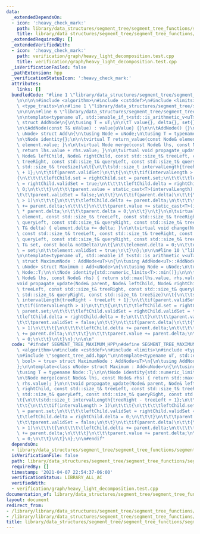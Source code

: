 ```yaml
---
data:
  _extendedDependsOn:
  - icon: ':heavy_check_mark:'
    path: library/data_structures/segment_tree/segment_tree_functions/segment_tree_add.hpp
    title: library/data_structures/segment_tree/segment_tree_functions/segment_tree_add.hpp
  _extendedRequiredBy: []
  _extendedVerifiedWith:
  - icon: ':heavy_check_mark:'
    path: verification/graph/heavy_light_decomposition.test.cpp
    title: verification/graph/heavy_light_decomposition.test.cpp
  _isVerificationFailed: false
  _pathExtension: hpp
  _verificationStatusIcon: ':heavy_check_mark:'
  attributes:
    links: []
  bundledCode: "#line 1 \"library/data_structures/segment_tree/segment_tree_functions/segment_tree_maximum.hpp\"\
    \n\n\n\n#include <algorithm>\n#include <cstddef>\n#include <limits>\n#include\
    \ <type_traits>\n\n#line 1 \"library/data_structures/segment_tree/segment_tree_functions/segment_tree_add.hpp\"\
    \n\n\n\n#line 6 \"library/data_structures/segment_tree/segment_tree_functions/segment_tree_add.hpp\"\
    \n\ntemplate<typename uT, std::enable_if_t<std::is_arithmetic_v<uT>, bool> = true>\
    \ struct AddNode\n{\n\tusing T = uT;\n\n\tT value{}, delta{}, set{};\n\tbool validSet{};\n\
    \n\tAddNode(const T& uValue) : value{uValue} {}\n\n\tAddNode() {}\n};\n\ntemplate<class\
    \ uNode> struct Add\n{\n\tusing Node = uNode;\n\tusing T = typename Node::T;\n\
    \n\tNode identity{};\n\n\tvirtual T return_value(const Node& element) { return\
    \ element.value; }\n\n\tvirtual Node merge(const Node& lhs, const Node& rhs) {\
    \ return lhs.value + rhs.value; }\n\n\tvirtual void propagate_update(Node& parent,\
    \ Node& leftChild, Node& rightChild, const std::size_t& treeLeft, const std::size_t&\
    \ treeRight, const std::size_t& queryLeft, const std::size_t& queryRight, const\
    \ std::size_t& treeSize)\n\t{\n\t\tstd::size_t intervalLength{treeRight - treeLeft\
    \ + 1};\n\t\tif(parent.validSet)\n\t\t{\n\t\t\tif(intervalLength > 1)\n\t\t\t\
    {\n\t\t\t\tleftChild.set = rightChild.set = parent.set;\n\t\t\t\tleftChild.validSet\
    \ = rightChild.validSet = true;\n\t\t\t\tleftChild.delta = rightChild.delta =\
    \ 0;\n\t\t\t}\n\t\t\tparent.value = static_cast<T>(intervalLength) * parent.set;\n\
    \t\t\tparent.validSet = false;\n\t\t}\n\t\tif(parent.delta)\n\t\t{\n\t\t\tif(intervalLength\
    \ > 1)\n\t\t\t{\n\t\t\t\tleftChild.delta += parent.delta;\n\t\t\t\trightChild.delta\
    \ += parent.delta;\n\t\t\t}\n\t\t\tparent.value += static_cast<T>(intervalLength)\
    \ * parent.delta;\n\t\t\tparent.delta = 0;\n\t\t}\n\t}\n\n\tvirtual void change(Node&\
    \ element, const std::size_t& treeLeft, const std::size_t& treeRight, const std::size_t&\
    \ queryLeft, const std::size_t& queryRight, const std::size_t& treeSize, const\
    \ T& delta) { element.delta += delta; }\n\n\tvirtual void change(Node& element,\
    \ const std::size_t& treeLeft, const std::size_t& treeRight, const std::size_t&\
    \ queryLeft, const std::size_t& queryRight, const std::size_t& treeSize, const\
    \ T& set, const bool& notDelta)\n\t{\n\t\telement.delta = 0;\n\t\telement.set\
    \ = set;\n\t\telement.validSet = true;\n\t}\n};\n\n\n#line 10 \"library/data_structures/segment_tree/segment_tree_functions/segment_tree_maximum.hpp\"\
    \n\ntemplate<typename uT, std::enable_if_t<std::is_arithmetic_v<uT>, bool> = true>\
    \ struct MaximumNode : AddNode<uT>\n{\n\tusing AddNode<uT>::AddNode;\n};\n\ntemplate<class\
    \ uNode> struct Maximum : Add<uNode>\n{\n\tusing Node = uNode;\n\tusing T = typename\
    \ Node::T;\n\n\tNode identity{std::numeric_limits<T>::min()};\n\n\tNode merge(const\
    \ Node& lhs, const Node& rhs) { return std::max(lhs.value, rhs.value); }\n\n\t\
    void propagate_update(Node& parent, Node& leftChild, Node& rightChild, const std::size_t&\
    \ treeLeft, const std::size_t& treeRight, const std::size_t& queryLeft, const\
    \ std::size_t& queryRight, const std::size_t& treeSize)\n\t{\n\t\tstd::size_t\
    \ intervalLength{treeRight - treeLeft + 1};\n\t\tif(parent.validSet)\n\t\t{\n\t\
    \t\tif(intervalLength > 1)\n\t\t\t{\n\t\t\t\tleftChild.set = rightChild.set =\
    \ parent.set;\n\t\t\t\tleftChild.validSet = rightChild.validSet = true;\n\t\t\t\
    \tleftChild.delta = rightChild.delta = 0;\n\t\t\t}\n\t\t\tparent.value = parent.set;\n\
    \t\t\tparent.validSet = false;\n\t\t}\n\t\tif(parent.delta)\n\t\t{\n\t\t\tif(intervalLength\
    \ > 1)\n\t\t\t{\n\t\t\t\tleftChild.delta += parent.delta;\n\t\t\t\trightChild.delta\
    \ += parent.delta;\n\t\t\t}\n\t\t\tparent.value += parent.delta;\n\t\t\tparent.delta\
    \ = 0;\n\t\t}\n\t}\n};\n\n\n"
  code: "#ifndef SEGMENT_TREE_MAXIMUM_HPP\n#define SEGMENT_TREE_MAXIMUM_HPP\n\n#include\
    \ <algorithm>\n#include <cstddef>\n#include <limits>\n#include <type_traits>\n\
    \n#include \"segment_tree_add.hpp\"\n\ntemplate<typename uT, std::enable_if_t<std::is_arithmetic_v<uT>,\
    \ bool> = true> struct MaximumNode : AddNode<uT>\n{\n\tusing AddNode<uT>::AddNode;\n\
    };\n\ntemplate<class uNode> struct Maximum : Add<uNode>\n{\n\tusing Node = uNode;\n\
    \tusing T = typename Node::T;\n\n\tNode identity{std::numeric_limits<T>::min()};\n\
    \n\tNode merge(const Node& lhs, const Node& rhs) { return std::max(lhs.value,\
    \ rhs.value); }\n\n\tvoid propagate_update(Node& parent, Node& leftChild, Node&\
    \ rightChild, const std::size_t& treeLeft, const std::size_t& treeRight, const\
    \ std::size_t& queryLeft, const std::size_t& queryRight, const std::size_t& treeSize)\n\
    \t{\n\t\tstd::size_t intervalLength{treeRight - treeLeft + 1};\n\t\tif(parent.validSet)\n\
    \t\t{\n\t\t\tif(intervalLength > 1)\n\t\t\t{\n\t\t\t\tleftChild.set = rightChild.set\
    \ = parent.set;\n\t\t\t\tleftChild.validSet = rightChild.validSet = true;\n\t\t\
    \t\tleftChild.delta = rightChild.delta = 0;\n\t\t\t}\n\t\t\tparent.value = parent.set;\n\
    \t\t\tparent.validSet = false;\n\t\t}\n\t\tif(parent.delta)\n\t\t{\n\t\t\tif(intervalLength\
    \ > 1)\n\t\t\t{\n\t\t\t\tleftChild.delta += parent.delta;\n\t\t\t\trightChild.delta\
    \ += parent.delta;\n\t\t\t}\n\t\t\tparent.value += parent.delta;\n\t\t\tparent.delta\
    \ = 0;\n\t\t}\n\t}\n};\n\n#endif"
  dependsOn:
  - library/data_structures/segment_tree/segment_tree_functions/segment_tree_add.hpp
  isVerificationFile: false
  path: library/data_structures/segment_tree/segment_tree_functions/segment_tree_maximum.hpp
  requiredBy: []
  timestamp: '2021-04-07 22:54:37-06:00'
  verificationStatus: LIBRARY_ALL_AC
  verifiedWith:
  - verification/graph/heavy_light_decomposition.test.cpp
documentation_of: library/data_structures/segment_tree/segment_tree_functions/segment_tree_maximum.hpp
layout: document
redirect_from:
- /library/library/data_structures/segment_tree/segment_tree_functions/segment_tree_maximum.hpp
- /library/library/data_structures/segment_tree/segment_tree_functions/segment_tree_maximum.hpp.html
title: library/data_structures/segment_tree/segment_tree_functions/segment_tree_maximum.hpp
---
```


